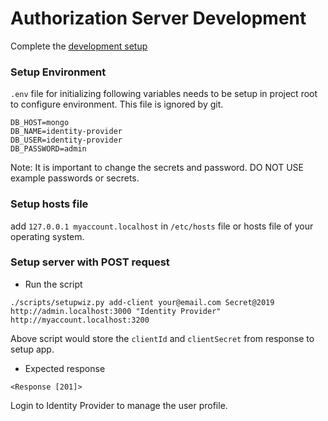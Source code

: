# Authorization Server Development

Complete the [development setup](/development/README.md)

### Setup Environment

`.env` file for initializing following variables needs to be setup in project root to configure environment. This file is ignored by git.

```
DB_HOST=mongo
DB_NAME=identity-provider
DB_USER=identity-provider
DB_PASSWORD=admin
```

Note: It is important to change the secrets and password. DO NOT USE example passwords or secrets.

### Setup hosts file

add `127.0.0.1 myaccount.localhost` in `/etc/hosts` file or hosts file of your operating system.

### Setup server with POST request

- Run the script

```
./scripts/setupwiz.py add-client your@email.com Secret@2019 http://admin.localhost:3000 "Identity Provider" http://myaccount.localhost:3200
```

Above script would store the `clientId` and `clientSecret` from response to setup app.

- Expected response

```
<Response [201]>
```

Login to Identity Provider to manage the user profile.
